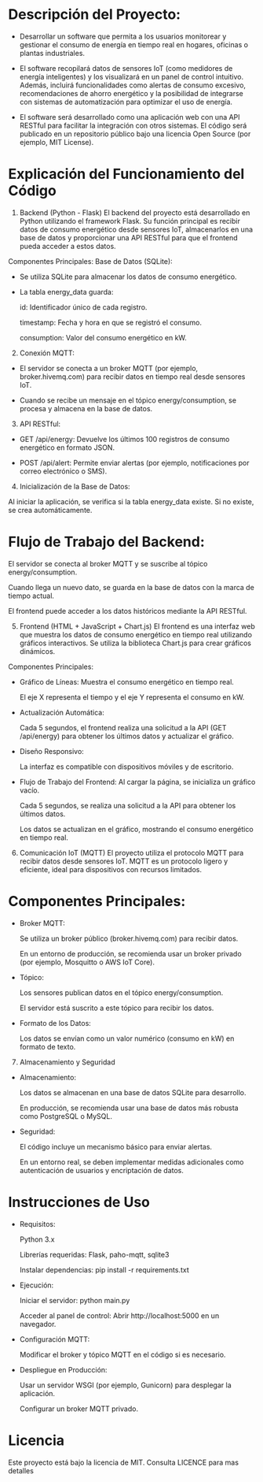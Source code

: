 # Descripción del Proyecto:

- Desarrollar un software que permita a los usuarios monitorear y gestionar el consumo de energía en tiempo real en hogares, oficinas o plantas industriales. 

- El software recopilará datos de sensores IoT (como medidores de energía inteligentes) y los visualizará en un panel de control intuitivo. Además, incluirá funcionalidades como alertas de consumo excesivo, recomendaciones de ahorro energético y la posibilidad de integrarse con sistemas de automatización para optimizar el uso de energía.

- El software será desarrollado como una aplicación web con una API RESTful para facilitar la integración con otros sistemas. El código será publicado en un repositorio público bajo una licencia Open Source (por ejemplo, MIT License).


# Explicación del Funcionamiento del Código


1. Backend (Python - Flask)
El backend del proyecto está desarrollado en Python utilizando el framework Flask. Su función principal es recibir datos de consumo energético desde sensores IoT, almacenarlos en una base de datos y proporcionar una API RESTful para que el frontend pueda acceder a estos datos.

Componentes Principales:
Base de Datos (SQLite):

- Se utiliza SQLite para almacenar los datos de consumo energético.

- La tabla energy_data guarda:

    id: Identificador único de cada registro.

    timestamp: Fecha y hora en que se registró el consumo.

    consumption: Valor del consumo energético en kW.

2. Conexión MQTT:

- El servidor se conecta a un broker MQTT (por ejemplo, broker.hivemq.com) para recibir datos en tiempo real desde sensores IoT.

- Cuando se recibe un mensaje en el tópico energy/consumption, se procesa y almacena en la base de datos.

3. API RESTful:

- GET /api/energy: Devuelve los últimos 100 registros de consumo energético en formato JSON.

- POST /api/alert: Permite enviar alertas (por ejemplo, notificaciones por correo electrónico o SMS).

4. Inicialización de la Base de Datos:

Al iniciar la aplicación, se verifica si la tabla energy_data existe. Si no existe, se crea automáticamente.

# Flujo de Trabajo del Backend:
El servidor se conecta al broker MQTT y se suscribe al tópico energy/consumption.

Cuando llega un nuevo dato, se guarda en la base de datos con la marca de tiempo actual.

El frontend puede acceder a los datos históricos mediante la API RESTful.

5. Frontend (HTML + JavaScript + Chart.js)
El frontend es una interfaz web que muestra los datos de consumo energético en tiempo real utilizando gráficos interactivos. Se utiliza la biblioteca Chart.js para crear gráficos dinámicos.

Componentes Principales:
- Gráfico de Líneas:
    Muestra el consumo energético en tiempo real.

    El eje X representa el tiempo y el eje Y representa el consumo en kW.

- Actualización Automática:

    Cada 5 segundos, el frontend realiza una solicitud a la API (GET /api/energy) para obtener los últimos datos y actualizar el gráfico.

- Diseño Responsivo:

    La interfaz es compatible con dispositivos móviles y de escritorio.

- Flujo de Trabajo del Frontend:
    Al cargar la página, se inicializa un gráfico vacío.

    Cada 5 segundos, se realiza una solicitud a la API para obtener los últimos datos.

    Los datos se actualizan en el gráfico, mostrando el consumo energético en tiempo real.

6. Comunicación IoT (MQTT)
El proyecto utiliza el protocolo MQTT para recibir datos desde sensores IoT. MQTT es un protocolo ligero y eficiente, ideal para dispositivos con recursos limitados.

# Componentes Principales:
- Broker MQTT:

    Se utiliza un broker público (broker.hivemq.com) para recibir datos.

    En un entorno de producción, se recomienda usar un broker privado (por ejemplo, Mosquitto o AWS IoT Core).

- Tópico:

    Los sensores publican datos en el tópico energy/consumption.

    El servidor está suscrito a este tópico para recibir los datos.

- Formato de los Datos:

    Los datos se envían como un valor numérico (consumo en kW) en formato de texto.

7. Almacenamiento y Seguridad
- Almacenamiento:

    Los datos se almacenan en una base de datos SQLite para desarrollo.

    En producción, se recomienda usar una base de datos más robusta como PostgreSQL o MySQL.

- Seguridad:

    El código incluye un mecanismo básico para enviar alertas.

    En un entorno real, se deben implementar medidas adicionales como autenticación de usuarios y encriptación de datos.

# Instrucciones de Uso
- Requisitos:

    Python 3.x

    Librerías requeridas: Flask, paho-mqtt, sqlite3

    Instalar dependencias: pip install -r requirements.txt

- Ejecución:

    Iniciar el servidor: python main.py

    Acceder al panel de control: Abrir http://localhost:5000 en un navegador.

- Configuración MQTT:

    Modificar el broker y tópico MQTT en el código si es necesario.

- Despliegue en Producción:

    Usar un servidor WSGI (por ejemplo, Gunicorn) para desplegar la aplicación.

    Configurar un broker MQTT privado.


# Licencia
Este proyecto está bajo la licencia de MIT. Consulta LICENCE para mas detalles


